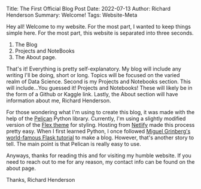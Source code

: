 Title: The First Official Blog Post
Date: 2022-07-13
Author: Richard Henderson
Summary: Welcome!
Tags: Website-Meta


Hey all! Welcome to my website. For the most part, I wanted to keep things simple here. For the most part, this website is separated into three seconds.

1. The Blog
2. Projects and NoteBooks
3. The About page.

That's it! Everything is pretty self-explanatory. My blog will include any writing I'll be doing, short or long. Topics will be focused on the varied realm of Data Science. Second is my Projects and Notebooks section. This will include...You guessed it! Projects and Notebooks! These will likely be in the form of a Github or Kaggle link. Lastly, the About section will have information about me, Richard Henderson.

For those wondering what I'm using to create this blog, it was made with the help of the [Pelican](https://getpelican.com/) Python library. Currently, I'm using a slightly modified version of the [Flex theme](https://github.com/alexandrevicenzi/Flex) for styling. Hosting from [Netlify](https://www.netlify.com/) made this process pretty easy. When I first learned Python, I once followed [Miguel Grinberg's world-famous Flask tutorial](https://blog.miguelgrinberg.com/post/the-flask-mega-tutorial-part-i-hello-world) to make a blog. However, that's another story to tell. The main point is that Pelican is really easy to use.

Anyways, thanks for reading this and for visiting my humble website. If you need to reach out to me for any reason, my contact info can be found on the about page.

Thanks,
Richard Henderson
